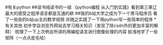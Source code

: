 #有关python
##读书纯读书的一级
《python编程 从入门到实践》看到第三章辽 最大的感受之程序语言都是互通的欸
##我的b站大学之成为下一个黑马程序员
看了一些些的b站up主的教学视频 并随之实践了一下用python写一些简单的程序
*有关其他
初步学会浏览外网站去学习相关知识（发现了除csdn外的更加丰富的解释）
梳理了一下上次例会所讲的用编程语言进行图像处理的内容 肤浅地学了一些矩阵（一点点皮毛哈）
